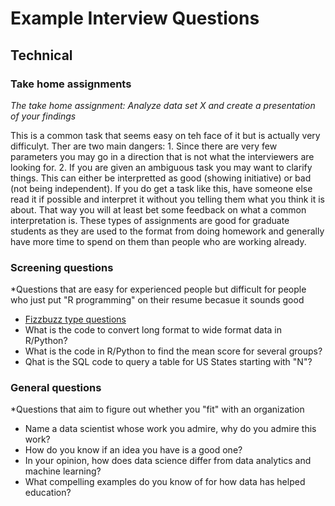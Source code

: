 # Example Interview Questions

## Technical

### Take home assignments
*The take home assignment: Analyze data set X and create a presentation of your findings*  

This is a common task that seems easy on teh face of it but is actually very difficulyt. Ther are two main dangers: 1. Since there are very few parameters you may go in a direction that is not what the interviewers are looking for. 2. If you are given an ambiguous task you may want to clarify things. This can either be interpretted as good (showing initiative) or bad (not being independent). If you do get a task like this, have someone else read it if possible and interpret it without you telling them what you think it is about. That way you will at least bet some feedback on what a common interpretation is. These types of assignments are good for graduate students as they are used to the format from doing homework and generally have more time to spend on them than people who are working already.  

### Screening questions
*Questions that are easy for experienced people but difficult for people who just put "R programming" on their resume becasue it sounds good

* [Fizzbuzz type questions](https://en.wikipedia.org/wiki/Fizz_buzz)  
* What is the code to convert long format to wide format data in R/Python?  
* What is the code in R/Python to find the mean score for several groups?  
* Qhat is the SQL code to query a table for US States starting with "N"?

### General questions
*Questions that aim to figure out whether you "fit" with an organization

* Name a data scientist whose work you admire, why do you admire this work?
* How do you know if an idea you have is a good one?
* In your opinion, how does data science differ from data analytics and machine learning?
* What compelling examples do you know of for how data has helped education?

